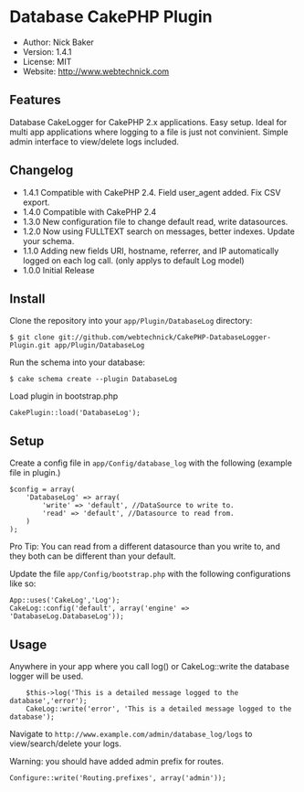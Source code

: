 # Database CakePHP Plugin
* Author: Nick Baker
* Version: 1.4.1
* License: MIT
* Website: <http://www.webtechnick.com>

## Features

Database CakeLogger for CakePHP 2.x applications.  Easy setup.  Ideal for multi app applications where logging to a file
is just not convinient.  Simple admin interface to view/delete logs included.

## Changelog
* 1.4.1 Compatible with CakePHP 2.4. Field user_agent added. Fix CSV export.
* 1.4.0 Compatible with CakePHP 2.4
* 1.3.0 New configuration file to change default read, write datasources.
* 1.2.0 Now using FULLTEXT search on messages, better indexes.  Update your schema.
* 1.1.0 Adding new fields URI, hostname, referrer, and IP automatically logged on each log call. (only applys to default Log model)
* 1.0.0 Initial Release

## Install

Clone the repository into your `app/Plugin/DatabaseLog` directory:

	$ git clone git://github.com/webtechnick/CakePHP-DatabaseLogger-Plugin.git app/Plugin/DatabaseLog

Run the schema into your database:

	$ cake schema create --plugin DatabaseLog
	
Load plugin in bootstrap.php

	CakePlugin::load('DatabaseLog');
	
## Setup

Create a config file in `app/Config/database_log` with the following (example file in plugin.)

	$config = array(
		'DatabaseLog' => array(
			'write' => 'default', //DataSource to write to.
			'read' => 'default', //Datasource to read from.
		)
	);
	
Pro Tip: You can read from a different datasource than you write to, and they both can be different than your default.

Update the file `app/Config/bootstrap.php` with the following configurations like so:

	App::uses('CakeLog','Log');
	CakeLog::config('default', array('engine' => 'DatabaseLog.DatabaseLog'));

## Usage

Anywhere in your app where you call log() or CakeLog::write the database logger will be used.

		$this->log('This is a detailed message logged to the database','error');
		CakeLog::write('error', 'This is a detailed message logged to the database');
		
Navigate to `http://www.example.com/admin/database_log/logs` to view/search/delete your logs.

Warning: you should have added admin prefix for routes.

	Configure::write('Routing.prefixes', array('admin'));

